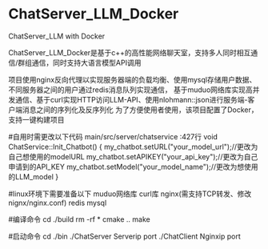 # ChatServer_LLM_Docker
ChatServer_LLM with Docker

ChatServer_LLM_Docker是基于c++的高性能网络聊天室，支持多人同时相互通信/群组通信，同时支持大语言模型API调用

项目使用nginx反向代理以实现服务器端的负载均衡、使用mysql存储用户数据、不同服务器之间的用户通过redis消息队列实现通信，
基于muduo网络库实现高并发通信、基于curl实现HTTP访问LLM-API、使用nlohmann::json进行服务端-客户端消息之间的序列化及反序列化
为了方便使用者使用，该项目配置了Docker，支持一键构建项目

#自用时需更改以下代码
main/src/server/chatservice :427行
void ChatService::Init_Chatbot()
{
    my_chatbot.setURL("your_model_url");//更改为自己想使用的modelURL
    my_chatbot.setAPIKEY("your_api_key");//更改为自己申请到的API_KEY
    my_chatbot.setModel("your_model_name");//更改为想使用的LLM_model
}


#linux环境下需要准备以下
muduo网络库
curl库
nginx(需支持TCP转发、修改nignx/nginx.conf)
redis
mysql

#编译命令
cd ./build
rm -rf *
cmake ..
make

#启动命令
cd ./bin
./ChatServer Serverip port
./ChatClient Nginxip port
